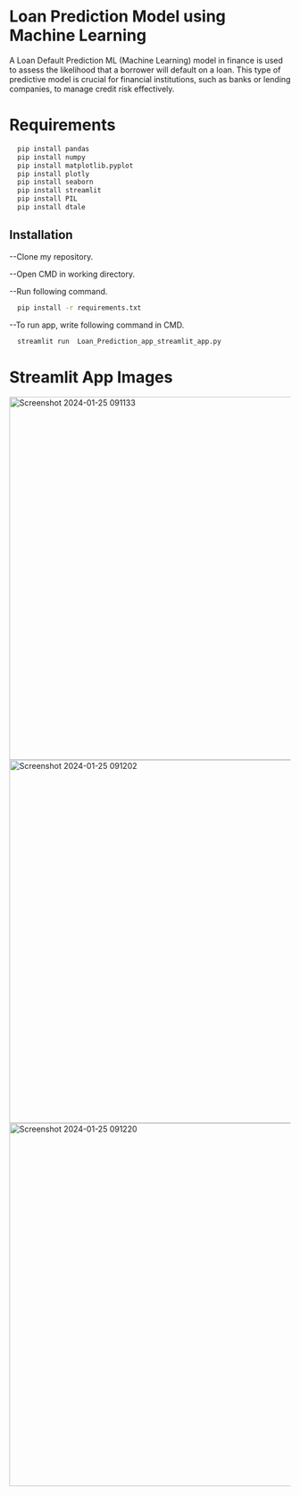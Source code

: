 # Loan Prediction Model using Machine Learning

A Loan Default Prediction ML (Machine Learning) model in finance is used to assess the likelihood that a borrower will default on a loan. This type of predictive model is crucial for financial institutions, such as banks or lending companies, to manage credit risk effectively. 

# Requirements
```bash
  pip install pandas
  pip install numpy
  pip install matplotlib.pyplot
  pip install plotly
  pip install seaborn
  pip install streamlit
  pip install PIL
  pip install dtale
```

## Installation

--Clone my repository.

--Open CMD in working directory.

--Run following command.



```bash
  pip install -r requirements.txt

```

--To run app, write following command in CMD.

```bash
  streamlit run  Loan_Prediction_app_streamlit_app.py
```

# Streamlit App Images


<img width="649" alt="Screenshot 2024-01-25 091133" src="https://github.com/sanjayravichander/Loan-Default-Prediction-Analysis/assets/86998084/4dbb0275-1efb-4328-848c-3b09f852de54">


<img width="649" alt="Screenshot 2024-01-25 091202" src="https://github.com/sanjayravichander/Loan-Default-Prediction-Analysis/assets/86998084/b618f316-ab36-4c5f-b268-0e373f6fd77a">


<img width="649" alt="Screenshot 2024-01-25 091220" src="https://github.com/sanjayravichander/Loan-Default-Prediction-Analysis/assets/86998084/79e49a5e-7162-454b-b578-1b8e7312e3ff">
